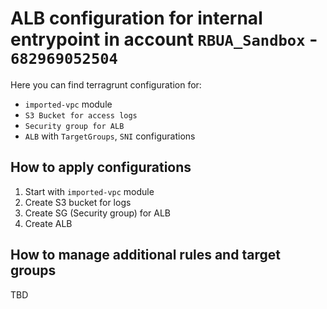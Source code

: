 # ALB configuration for internal entrypoint in account `RBUA_Sandbox` - `682969052504`

Here you can find terragrunt configuration for:

- `imported-vpc` module
- `S3 Bucket for access logs`
- `Security group for ALB`
- `ALB` with `TargetGroups`, `SNI` configurations

## How to apply configurations

1. Start with `imported-vpc` module
2. Create S3 bucket for logs
3. Create SG (Security group) for ALB
4. Create ALB

## How to manage additional rules and target groups

TBD